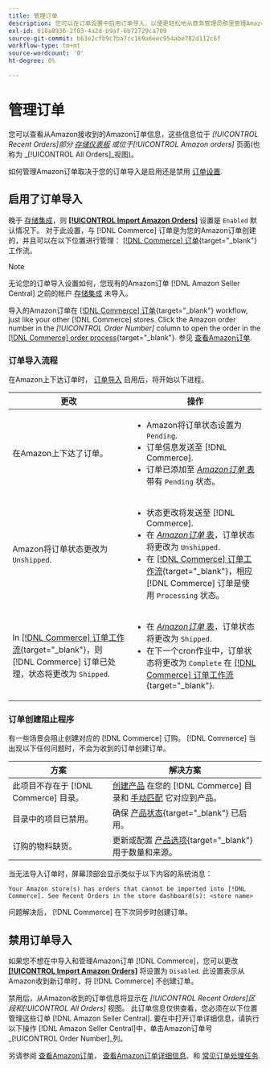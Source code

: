 ```yaml
---
title: 管理订单
description: 您可以在订单设置中启用订单导入，以便更轻松地从商务管理员那里管理Amazon订单。
exl-id: 018a8936-2f03-4a2d-b9af-6b72729ca709
source-git-commit: b63e2cfb9c7ba7cc169a6eec954abe782d112c6f
workflow-type: tm+mt
source-wordcount: '0'
ht-degree: 0%

---
```


# 管理订单

您可以查看从Amazon接收到的Amazon订单信息，这些信息位于 _[!UICONTROL Recent Orders]_部分 [存储仪表板](./amazon-store-dashboard.md) 或位于_[!UICONTROL Amazon orders]_ 页面(也称为 _[!UICONTROL All Orders]_视图)。

如何管理Amazon订单取决于您的订单导入是启用还是禁用 [订单设置](./order-settings.md#configure-order-settings).

## 启用了订单导入

晚于 [存储集成](./store-integration.md)，则 [**[!UICONTROL Import Amazon Orders]**](./order-settings.md#configure-order-settings) 设置是 `Enabled` 默认情况下。 对于此设置，与 [!DNL Commerce] 订单是为您的Amazon订单创建的，并且可以在以下位置进行管理： [[!DNL Commerce] 订单](https://docs.magento.com/user-guide/sales/orders.html){target="_blank"} 工作流。

>[!NOTE]
>
>无论您的订单导入设置如何，您现有的Amazon订单 [!DNL Amazon Seller Central] 之前的帐户 [存储集成](./store-integration.md) 未导入。

导入的Amazon订单在 [[!DNL Commerce] 订单](https://docs.magento.com/user-guide/sales/orders.html){target="_blank"} workflow, just like your other [!DNL Commerce] stores. Click the Amazon order number in the *[!UICONTROL Order Number]* column to open the order in the [[!DNL Commerce] order process](https://docs.magento.com/user-guide/sales/order-processing.html#order-view-descriptions){target="_blank"}. 参见 [查看Amazon订单](./amazon-orders-all.md).

### 订单导入流程

在Amazon上下达订单时， [订单导入](./order-settings.md) 启用后，将开始以下进程。

| 更改 | 操作 |
|---|---|
| 在Amazon上下达了订单。 | <ul><li>Amazon将订单状态设置为 `Pending`.</li><li>订单信息发送至 [!DNL Commerce].</li><li>订单已添加至 [_Amazon订单_ 表](./amazon-orders-all.md) 带有 `Pending` 状态。</li></ul> |
| Amazon将订单状态更改为 `Unshipped`. | <ul><li>状态更改将发送至 [!DNL Commerce].</li><li>在 [_Amazon订单_ 表](./amazon-orders-all.md)，订单状态将更改为 `Unshipped`.</li><li>在 [[!DNL Commerce] 订单工作流](https://docs.magento.com/user-guide/sales/orders.html){target="_blank"}，相应 [!DNL Commerce] 订单是使用 `Processing` 状态。</li></ul> |
| In [[!DNL Commerce] 订单工作流](https://docs.magento.com/user-guide/sales/orders.html){target="_blank"}，则 [!DNL Commerce] 订单已处理，状态将更改为 `Shipped`. | <ul><li>在 [_Amazon订单_ 表](./amazon-orders-all.md)，订单状态将更改为 `Shipped`.</li><li>在下一个cron作业中，订单状态将更改为 `Complete` 在 [[!DNL Commerce] 订单工作流](https://docs.magento.com/user-guide/sales/orders.html){target="_blank"}.</li></ul> |

### 订单创建阻止程序

有一些场景会阻止创建对应的 [!DNL Commerce] 订购。 [!DNL Commerce] 当出现以下任何问题时，不会为收到的订单创建订单。

| 方案 | 解决方案 |
|---|---|
| 此项目不存在于 [!DNL Commerce] 目录。 | [创建产品](./creating-assigning-catalog-products.md) 在您的 [!DNL Commerce] 目录和 [手动匹配](./creating-assigning-catalog-products.md) 它对应到产品。 |
| 目录中的项目已禁用。 | 确保 [产品状态](https://docs.magento.com/user-guide/catalog/inventory-product-stock-options.html){target="_blank"} 已启用。 |
| 订购的物料缺货。 | 更新或配置 [产品选项](https://docs.magento.com/user-guide/catalog/inventory-product-stock-options.html){target="_blank"} 用于数量和来源。 |

当无法导入订单时，屏幕顶部会显示类似于以下内容的系统消息：

`Your Amazon store(s) has orders that cannot be imported into [!DNL Commerce]. See Recent Orders in the store dashboard(s): <store name>`

问题解决后， [!DNL Commerce] 在下次同步时创建订单。

## 禁用订单导入

如果您不想在中导入和管理Amazon订单 [!DNL Commerce]，您可以更改 [**[!UICONTROL Import Amazon Orders]**](./order-settings.md#configure-order-settings) 将设置为 `Disabled`. 此设置表示从Amazon收到新订单时，将 [!DNL Commerce] 不创建订单。

禁用后，从Amazon收到的订单信息将显示在 _[!UICONTROL Recent Orders]_区段和_[!UICONTROL All Orders]_ 视图。 此订单信息仅供查看，您必须在以下位置管理这些订单 [!DNL Amazon Seller Central]. 要在中打开订单详细信息，请执行以下操作 [!DNL Amazon Seller Central]中，单击Amazon订单号 _[!UICONTROL Order Number]_列。

另请参阅 [查看Amazon订单](./amazon-orders-all.md)， [查看Amazon订单详细信息](./amazon-order-details.md)、和 [常见订单处理任务](./common-order-processing.md).
